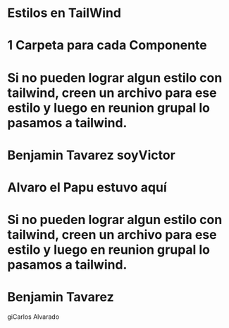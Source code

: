 # Estilos en TailWind

# 1 Carpeta para cada Componente

# Si no pueden lograr algun estilo con tailwind, creen un archivo para ese estilo y luego en reunion grupal lo pasamos a tailwind.

# Benjamin Tavarez soyVictor




# Alvaro el Papu estuvo aquí

# Si no pueden lograr algun estilo con tailwind, creen un archivo para ese estilo y luego en reunion grupal lo pasamos a tailwind.

# Benjamin Tavarez

giCarlos Alvarado
